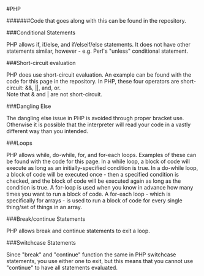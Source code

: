 #PHP

#######Code that goes along with this can be found in the repository.

###Conditional Statements

PHP allows if, if/else, and if/elseif/else statements. It does not have other statements similar, however - e.g. Perl's "unless" conditional statement.

###Short-circuit evaluation

PHP does use short-circuit evaluation. An example can be found with the code for this page in the repository. In PHP, these four operators are short-circuit: &&, ||, and, or.  
Note that & and | are not short-circuit.

###Dangling Else

The dangling else issue in PHP is avoided through proper bracket use. Otherwise it is possible that the interpreter will read your code in a vastly different way than you intended.

###Loops

PHP allows while, do-while, for, and for-each loops. Examples of these can be found with the code for this page. 
In a while loop, a block of code will execute as long as an initially-specified condition is true. 
In a do-while loop, a block of code will be executed once - then a specified condition is checked, and the block of code will be executed again as long as the condition is true. 
A for-loop is used when you know in advance how many times you want to run a block of code.
A for-each loop - which is specifically for arrays - is used to run a block of code for every single thing/set of things in an array.

###Break/continue Statements

PHP allows break and continue statements to exit a loop.

###Switchcase Statements

Since "break" and "continue" function the same in PHP switchcase statements, you use either one to exit, but this means that you cannot use "continue" to have all statements evaluated.
